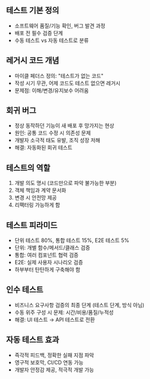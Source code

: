 ## 테스트 기본 정의
- 소프트웨어 품질/기능 확인, 버그 발견 과정
- 배포 전 필수 검증 단계
- 수동 테스트 vs 자동 테스트로 분류

## 레거시 코드 개념
- 마이클 페더스 정의: "테스트가 없는 코드"
- 작성 시기 무관, 어제 코드도 테스트 없으면 레거시
- 문제점: 이해/변경/유지보수 어려움

## 회귀 버그
- 정상 동작하던 기능이 새 배포 후 망가지는 현상
- 원인: 공통 코드 수정 시 의존성 문제
- 개발자 소극적 태도 유발, 조직 성장 저해
- 해결: 자동화된 회귀 테스트

## 테스트의 역할
1. 개발 의도 명시 (코드만으로 파악 불가능한 부분)
2. 객체 책임과 계약 문서화
3. 변경 시 안전망 제공
4. 리팩터링 가능하게 함

## 테스트 피라미드
- 단위 테스트 80%, 통합 테스트 15%, E2E 테스트 5%
- 단위: 개별 함수/메서드/클래스 검증
- 통합: 여러 컴포넌트 협력 검증  
- E2E: 실제 사용자 시나리오 검증
- 하부부터 탄탄하게 구축해야 함

## 인수 테스트
- 비즈니스 요구사항 검증의 최종 단계 (테스트 단계, 방식 아님)
- 수동 위주 구성 시 문제: 시간/비용/품질/누적성
- 해결: UI 테스트 → API 테스트로 전환

## 자동 테스트 효과
- 즉각적 피드백, 정확한 실패 지점 파악
- 영구적 보호막, CI/CD 연동 가능
- 개발자 안정감 제공, 적극적 개발 가능
